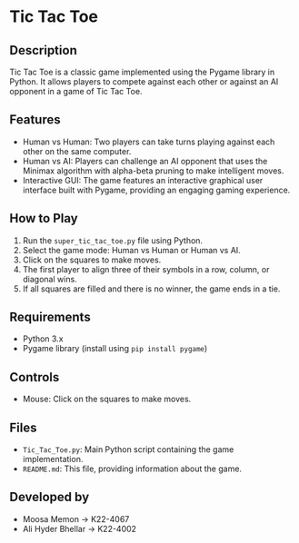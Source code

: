 # Tic Tac Toe

## Description
Tic Tac Toe is a classic game implemented using the Pygame library in Python. It allows players to compete against each other or against an AI opponent in a game of Tic Tac Toe.

## Features
- Human vs Human: Two players can take turns playing against each other on the same computer.
- Human vs AI: Players can challenge an AI opponent that uses the Minimax algorithm with alpha-beta pruning to make intelligent moves.
- Interactive GUI: The game features an interactive graphical user interface built with Pygame, providing an engaging gaming experience.

## How to Play
1. Run the `super_tic_tac_toe.py` file using Python.
2. Select the game mode: Human vs Human or Human vs AI.
3. Click on the squares to make moves.
4. The first player to align three of their symbols in a row, column, or diagonal wins.
5. If all squares are filled and there is no winner, the game ends in a tie.

## Requirements
- Python 3.x
- Pygame library (install using `pip install pygame`)

## Controls
- Mouse: Click on the squares to make moves.

## Files
- `Tic_Tac_Toe.py`: Main Python script containing the game implementation.
- `README.md`: This file, providing information about the game.

## Developed by
-  Moosa Memon -> K22-4067
- Ali Hyder Bhellar -> K22-4002